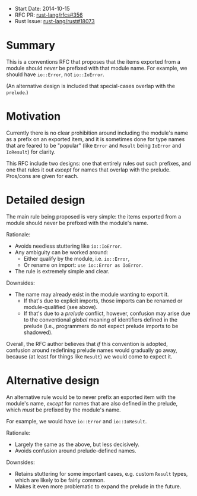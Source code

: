 - Start Date: 2014-10-15
- RFC PR: [rust-lang/rfcs#356](https://github.com/rust-lang/rfcs/pull/356)
- Rust Issue: [rust-lang/rust#18073](https://github.com/rust-lang/rust/issues/18073)

# Summary

This is a conventions RFC that proposes that the items exported from a module
should *never* be prefixed with that module name. For example, we should have
`io::Error`, not `io::IoError`.

(An alternative design is included that special-cases overlap with the
`prelude`.)

# Motivation

Currently there is no clear prohibition around including the module's name as a
prefix on an exported item, and it is sometimes done for type names that are
feared to be "popular" (like `Error` and `Result` being `IoError` and
`IoResult`) for clarity.

This RFC include two designs: one that entirely rules out such prefixes, and one
that rules it out *except* for names that overlap with the prelude. Pros/cons
are given for each.

# Detailed design

The main rule being proposed is very simple: the items exported from a module
should never be prefixed with the module's name.

Rationale:

* Avoids needless stuttering like `io::IoError`.
* Any ambiguity can be worked around:
    * Either qualify by the module, i.e. `io::Error`,
    * Or rename on import: `use io::Error as IoError`.
* The rule is extremely simple and clear.

Downsides:

* The name may already exist in the module wanting to export it.
    * If that's due to explicit imports, those imports can be renamed or
      module-qualified (see above).
    * If that's due to a *prelude* conflict, however, confusion may arise due to
      the conventional *global* meaning of identifiers defined in the prelude
      (i.e., programmers do not expect prelude imports to be shadowed).

Overall, the RFC author believes that *if* this convention is adopted, confusion
around redefining prelude names would gradually go away, because (at least for
things like `Result`) we would come to expect it.

# Alternative design

An alternative rule would be to never prefix an exported item with the module's
name, *except* for names that are also defined in the prelude, which *must* be
prefixed by the module's name.

For example, we would have `io::Error` and `io::IoResult`.

Rationale:

* Largely the same as the above, but less decisively.
* Avoids confusion around prelude-defined names.

Downsides:

* Retains stuttering for some important cases, e.g. custom `Result` types, which
  are likely to be fairly common.
* Makes it even more problematic to expand the prelude in the future.
